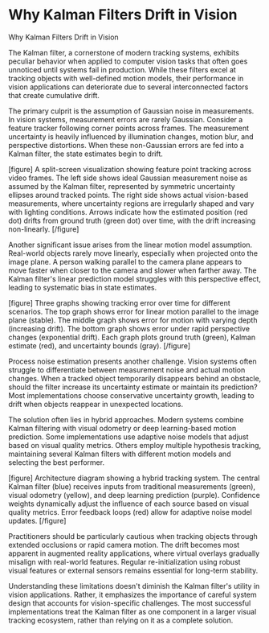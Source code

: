 # Why Kalman Filters Drift in Vision

Why Kalman Filters Drift in Vision

The Kalman filter, a cornerstone of modern tracking systems, exhibits peculiar behavior when applied to computer vision tasks that often goes unnoticed until systems fail in production. While these filters excel at tracking objects with well-defined motion models, their performance in vision applications can deteriorate due to several interconnected factors that create cumulative drift.

The primary culprit is the assumption of Gaussian noise in measurements. In vision systems, measurement errors are rarely Gaussian. Consider a feature tracker following corner points across frames. The measurement uncertainty is heavily influenced by illumination changes, motion blur, and perspective distortions. When these non-Gaussian errors are fed into a Kalman filter, the state estimates begin to drift.

[figure]
A split-screen visualization showing feature point tracking across video frames. The left side shows ideal Gaussian measurement noise as assumed by the Kalman filter, represented by symmetric uncertainty ellipses around tracked points. The right side shows actual vision-based measurements, where uncertainty regions are irregularly shaped and vary with lighting conditions. Arrows indicate how the estimated position (red dot) drifts from ground truth (green dot) over time, with the drift increasing non-linearly.
[/figure]

Another significant issue arises from the linear motion model assumption. Real-world objects rarely move linearly, especially when projected onto the image plane. A person walking parallel to the camera plane appears to move faster when closer to the camera and slower when farther away. The Kalman filter's linear prediction model struggles with this perspective effect, leading to systematic bias in state estimates.

[figure]
Three graphs showing tracking error over time for different scenarios. The top graph shows error for linear motion parallel to the image plane (stable). The middle graph shows error for motion with varying depth (increasing drift). The bottom graph shows error under rapid perspective changes (exponential drift). Each graph plots ground truth (green), Kalman estimate (red), and uncertainty bounds (gray).
[/figure]

Process noise estimation presents another challenge. Vision systems often struggle to differentiate between measurement noise and actual motion changes. When a tracked object temporarily disappears behind an obstacle, should the filter increase its uncertainty estimate or maintain its prediction? Most implementations choose conservative uncertainty growth, leading to drift when objects reappear in unexpected locations.

The solution often lies in hybrid approaches. Modern systems combine Kalman filtering with visual odometry or deep learning-based motion prediction. Some implementations use adaptive noise models that adjust based on visual quality metrics. Others employ multiple hypothesis tracking, maintaining several Kalman filters with different motion models and selecting the best performer.

[figure]
Architecture diagram showing a hybrid tracking system. The central Kalman filter (blue) receives inputs from traditional measurements (green), visual odometry (yellow), and deep learning prediction (purple). Confidence weights dynamically adjust the influence of each source based on visual quality metrics. Error feedback loops (red) allow for adaptive noise model updates.
[/figure]

Practitioners should be particularly cautious when tracking objects through extended occlusions or rapid camera motion. The drift becomes most apparent in augmented reality applications, where virtual overlays gradually misalign with real-world features. Regular re-initialization using robust visual features or external sensors remains essential for long-term stability.

Understanding these limitations doesn't diminish the Kalman filter's utility in vision applications. Rather, it emphasizes the importance of careful system design that accounts for vision-specific challenges. The most successful implementations treat the Kalman filter as one component in a larger visual tracking ecosystem, rather than relying on it as a complete solution.